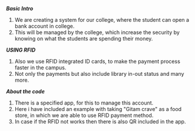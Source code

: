 *******Basic Intro*******

1) We are creating a system for our college, where the student can open a bank account in college.
2) This will be managed by the college, which increase the security by knowing on what the students are spending their money.

*******USING RFID*******

1) Also we use RFID integrated ID cards, to make the payment process faster in the campus.
2) Not only the payments but also include library in-out status and many more.

*******About the code*******

1) There is a specified app, for this to manage this account.
2) Here i have included an example with taking "Gitam crave" as a food store, in which we are able to use RFID payment method.
3) In case if the RFID not works then there is also QR included in the app.
